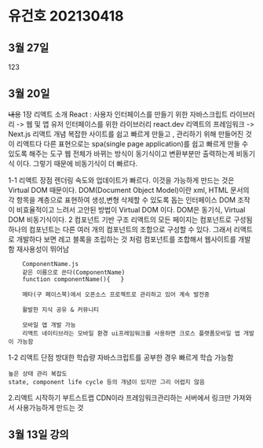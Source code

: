 # 유건호 202130418

## 3월 27일 
123
## 3월 20일
~~내용~~
1장 리액트 소개
React : 사용자 인터페이스를 만들기 위한 자바스크립트 라이브러리
    -> 웹 및 앱 유저 인터페이스를 위한 라이브러리
    react.dev
    리액트의 프레임워크 -> Next.js
    리액트 개념
    복잡한 사이트를 쉽고 빠르게 만들고 , 관리하기 위해 만들어진 것이 리액트다
    다른 표현으로는 spa(single page application)를 쉽고 빠르게 만들 수 있도록 해주는 도구
     웹 전체가 바뀌는 방식이 동기식이고
     변환부분만 출력하는게 비동기식 이다. 
     그렇기 때문에 비동기식이 더 빠르다.

1-1 리액트 장점
    렌더링 속도와 업데이트가 빠르다. 이것을 가능하게 만드는 것은 Virtual DOM 때문이다.
    DOM(Document Object Model)이란 xml, HTML 문서의 각 항목을 계층으로 표현하여 생성,변형 삭제할 수 있도록 돕는 인터페이스
    DOM 조작이 비효율적이고 느려서 고안된 방법이 Virtual DOM 이다.
    DOM은 동기식, Virtual DOM 비동기식이다.
    2 컴포넌트 기반 구조
        리액트의 모든 페이지는 컴포넌트로 구성됨
        하나의 컴포넌트는 다른 여러 개의 컴포넌트의 조합으로 구성할 수 있다.
        그래서 리액트로 개발하다 보면 레고 블록을 조립하는 것 처럼 컴포넌트를 조합해서 웹사이트를 개발함
        재사용성이 뛰어남

        ComponentName.js
        같은 이름으로 쓴다(ComponentName) 
        function componentName(){   }

        메타(구 페이스북)에서 오픈소스 프로젝트로 관리하고 있어 계속 발전중
        
        활발한 지식 공유 & 커뮤니티

        모바일 앱 개발 가능
        리액트 네이티브라는 모바일 환경 ui프레임워크를 사용하면 크로스 플랫폼모바일 앱 개발이 가능함

1-2 리액트 단점
    방대한 학습량
    자바스크립트를 공부한 경우 빠르게 학습 가능함

    높은 상태 관리 복잡도
    state, component life cycle 등의 개념이 있지만 그리 어렵지 않음


2.리액트 시작하기
    부트스트랩
        CDN이라 프레임워크관리하는 서버에서 링크만 가져와서 사용가능하게 만드는 것

## 3월 13일 강의
